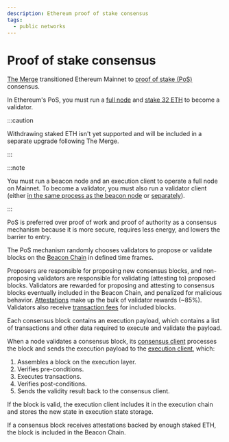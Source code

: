 ```yaml
---
description: Ethereum proof of stake consensus
tags:
  - public networks
---
```


# Proof of stake consensus

[The Merge](../the-merge.md) transitioned Ethereum Mainnet to [proof of stake (PoS)](https://ethereum.org/en/developers/docs/consensus-mechanisms/pos/) consensus.

In Ethereum's PoS, you must run a [full node](../the-merge.md#execution-and-consensus-clients) and [stake 32 ETH](https://ethereum.org/en/staking/) to become a validator.

:::caution

Withdrawing staked ETH isn't yet supported and will be included in a separate upgrade following The Merge.

:::

:::note

You must run a beacon node and an execution client to operate a full node on Mainnet. To become a validator, you must also run a validator client (either [in the same process as the beacon node](https://docs.teku.consensys.net/en/stable/HowTo/Get-Started/Run-Teku/#start-the-clients-in-a-single-process) or [separately](https://docs.teku.consensys.net/en/stable/HowTo/Get-Started/Run-Teku/#run-the-clients-separately)).

:::

PoS is preferred over proof of work and proof of authority as a consensus mechanism because it is more secure, requires less energy, and lowers the barrier to entry.

The PoS mechanism randomly chooses validators to propose or validate blocks on the [Beacon Chain](https://ethereum.org/en/upgrades/beacon-chain/) in defined time frames.

Proposers are responsible for proposing new consensus blocks, and non-proposing validators are responsible for validating (attesting to) proposed blocks. Validators are rewarded for proposing and attesting to consensus blocks eventually included in the Beacon Chain, and penalized for malicious behavior. [Attestations](./attestations.md) make up the bulk of validator rewards (~85%). Validators also receive [transaction fees](https://docs.teku.consensys.net/en/latest/HowTo/Prepare-for-The-Merge/#configure-the-fee-recipient) for included blocks.

Each consensus block contains an execution payload, which contains a list of transactions and other data required to execute and validate the payload.

When a node validates a consensus block, its [consensus client](../the-merge.md#consensus-clients) processes the block and sends the execution payload to the [execution client](../the-merge.md#execution-clients), which:

1. Assembles a block on the execution layer.
2. Verifies pre-conditions.
3. Executes transactions.
4. Verifies post-conditions.
5. Sends the validity result back to the consensus client.

If the block is valid, the execution client includes it in the execution chain and stores the new state in execution state storage.

If a consensus block receives attestations backed by enough staked ETH, the block is included in the Beacon Chain.
